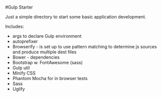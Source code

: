 #Gulp Starter

Just a simple directory to start some basic application development.

Includes: 

* args to declare Gulp environment
* autoprefixer
* Browserify - is set up to use pattern matching to determine js sources and produce multiple dest files
* Bower - dependencies
* Bootstrap w. FontAwesome (sass)
* Gulp util
* Minify CSS
* Phantom Mocha for in browser tests
* Sass
* Uglify


